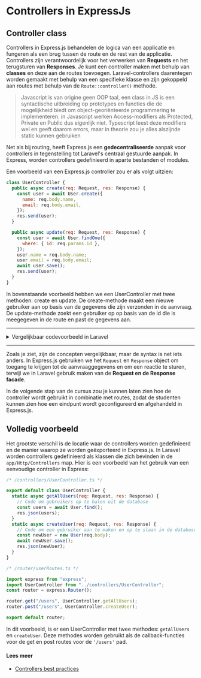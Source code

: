 # Controllers in ExpressJs

## Controller class

Controllers in Express.js behandelen de logica van een applicatie en fungeren als een brug tussen de route en de rest van de applicatie. Controllers zijn verantwoordelijk voor het verwerken van **Requests** en het terugsturen van **Responses**. Je kunt een controller maken met behulp van **classes** en deze aan de routes toevoegen. Laravel-controllers daarentegen worden gemaakt met behulp van een specifieke klasse en zijn gekoppeld aan routes met behulp van de `Route::controller()` methode.

> Javascript is van origine geen OOP taal, een class in JS is een syntactische uitbreiding op prototypes en functies die de mogelijkheid biedt om object-georiënteerde programmering te implementeren. in Javascript werken Access-modifiers als Protected, Private en Public dus eigenlijk niet. Typescript leest deze modifiers wel en geeft daarom errors, maar in theorie zou je alles alszijnde static kunnen gebruiken

Net als bij routing, heeft Express.js een **gedecentraliseerde** aanpak voor controllers in tegenstelling tot Laravel's centraal gestuurde aanpak. In Express, worden controllers gedefinieerd in aparte bestanden of modules.

Een voorbeeld van een Express.js controller zou er als volgt uitzien:

```javascript
class UserController {
  public async create(req: Request, res: Response) {
    const user = await User.create({
      name: req.body.name,
      email: req.body.email,
    });
    res.send(user);
  }

  public async update(req: Request, res: Response) {
    const user = await User.findOne({
      where: { id: req.params.id },
    });
    user.name = req.body.name;
    user.email = req.body.email;
    await user.save();
    res.send(user);
  }
}
```

In bovenstaande voorbeeld hebben we een UserController met twee methoden: create en update. De create-methode maakt een nieuwe gebruiker aan op basis van de gegevens die zijn verzonden in de aanvraag. De update-methode zoekt een gebruiker op op basis van de id die is meegegeven in de route en past de gegevens aan.

<hr />
<details>
  <summary>Vergelijkbaar codevoorbeeld in Laravel</summary>

```php
class UserController extends Controller
{
  public function create(Request $request)
  {
    $user = User::create([
    'name' => $request->name,
    'email' => $request->email,
    ]);
    return $user;
  }

  public function update(Request $request, $id)
  {
      $user = User::find($id);
      $user->name = $request->name;
      $user->email = $request->email;
      $user->save();
      return $user;
  }

}
```

</details>
<hr />

Zoals je ziet, zijn de concepten vergelijkbaar, maar de syntax is net iets anders. In Express.js gebruiken we het `Request` en `Response` object om toegang te krijgen tot de aanvraaggegevens en om een reactie te sturen, terwijl we in Laravel gebruik maken van de **Request en de Response facade**.

In de volgende stap van de cursus zou je kunnen laten zien hoe de controller wordt gebruikt in combinatie met routes, zodat de studenten kunnen zien hoe een eindpunt wordt geconfigureerd en afgehandeld in Express.js.

## Volledig voorbeeld

Het grootste verschil is de locatie waar de controllers worden gedefinieerd en de manier waarop ze worden geëxporteerd in Express.js. In Laravel worden controllers gedefinieerd als klassen die zich bevinden in de `app/Http/Controllers` map. Hier is een voorbeeld van het gebruik van een eenvoudige controller in Express:

```javascript
/* /controllers/UserController.ts */

export default class UserController {
  static async getAllUsers(req: Request, res: Response) {
    // Code om gebruikers op te halen uit de database
    const users = await User.find();
    res.json(users);
  }
  static async createUser(req: Request, res: Response) {
    // Code om een gebruiker aan te maken en op te slaan in de database
    const newUser = new User(req.body);
    await newUser.save();
    res.json(newUser);
  }
}
```

```javascript
/* /router/userRoutes.ts */

import express from "express";
import UserController from "../controllers/UserController";
const router = express.Router();

router.get("/users", UserController.getAllUsers);
router.post("/users", UserController.createUser);

export default router;
```

In dit voorbeeld, is er een UserController met twee methodes: `getAllUsers` en `createUser`. Deze methodes worden gebruikt als de callback-functies voor de get en post routes voor de `'/users'` pad.

#### Lees meer

- [Controllers best practices](http://expressjs.com/en/5x/api.html#app.get)
